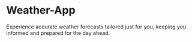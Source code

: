 # Weather-App
Experience accurate weather forecasts tailored just for you, keeping you informed and prepared for the day ahead.
